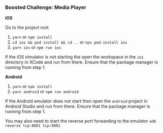 ### Boosted Challenge: Media Player

**iOS**

Go to the project root
1. `yarn` or `npm install`
2. `cd ios && pod install && cd ..` or `npx pod-install ios`
3. `yarn ios` or `npm run ios`

If the iOS simulator is not starting the open the workspace in the `ios` directory in XCode and run from there. Ensure that the package manager is running from step 1.

**Android**

1. `yarn` or `npm install`
2. `yarn android` or `npm run android`

If the Android emulator does not start then open the `android` project in Android Studio and run from there.
Ensure that the package manager is running from step 1.

You may also need to start the reverse port forwarding to the emulator
`adb reverse tcp:8081 tcp:8081`
